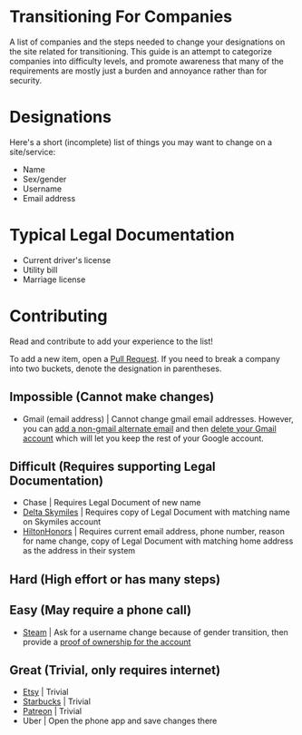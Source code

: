 # Transitioning For Companies
A list of companies and the steps needed to change your designations on the site related for transitioning. This guide is an attempt to categorize companies into difficulty levels, and promote awareness that many of the requirements are mostly just a burden and annoyance rather than for security.

# Designations
Here's a short (incomplete) list of things you may want to change on a site/service:
- Name
- Sex/gender
- Username
- Email address

# Typical Legal Documentation
- Current driver's license
- Utility bill
- Marriage license

# Contributing
Read and contribute to add your experience to the list!

To add a new item, open a [Pull Request](https://github.com/hahaluckyme/transitioning-for-companies/pull/new/master). If you need to break a company into two buckets, denote the designation in parentheses.

## Impossible (Cannot make changes)
- Gmail (email address) | Cannot change gmail email addresses. However, you can [add a non-gmail alternate email](https://myaccount.google.com/u/0/email) and then [delete your Gmail account](https://myaccount.google.com/u/0/dashboard) which will let you keep the rest of your Google account.

## Difficult (Requires supporting Legal Documentation)
- Chase | Requires Legal Document of new name
- [Delta Skymiles](https://www.delta.com/us/en/need-help/support-skymiles) | Requires copy of Legal Document with matching name on Skymiles account
- [HiltonHonors](https://help.hilton.com/s/article/How-do-I-change-my-name-on-my-account) | Requires current email address, phone number, reason for name change, copy of Legal Document with matching home address as the address in their system

## Hard (High effort or has many steps)

## Easy (May require a phone call)
- [Steam](https://help.steampowered.com/en/wizard/HelpAccountDataQuestion) | Ask for a username change because of gender transition, then provide a [proof of ownership for the account](https://support.steampowered.com/kb_article.php?ref=2268-EAFZ-9762)

## Great (Trivial, only requires internet)
- [Etsy](https://www.etsy.com/your/profile?ref=si_profile) | Trivial
- [Starbucks](https://app.starbucks.com/personal) | Trivial
- [Patreon](https://www.patreon.com/settings/profile) | Trivial
- Uber | Open the phone app and save changes there
